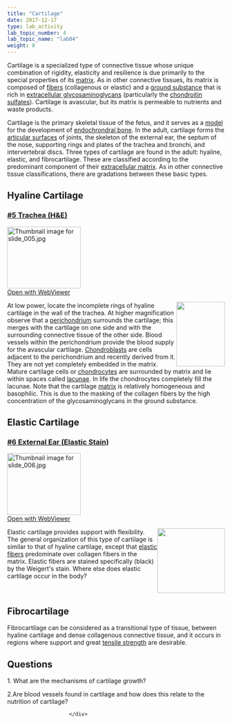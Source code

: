 ```yaml
---
title: "Cartilage"
date: 2017-12-17
type: lab_activity
lab_topic_number: 4
lab_topic_name: "lab04"
weight: 0
---
```

<div class="entrybody">
						<p>Cartilage is a specialized type of connective tissue whose unique combination of rigidity, elasticity and resilience is due primarily to the special properties of its <u>matrix</u>. As in other connective tissues, its matrix is composed of <u>fibers</u> (collagenous or elastic) and a <u>ground substance</u> that is rich in <u>extracellular glycosaminoglycans</u> (particularly the <u>chondroitin sulfates</u>). Cartilage is avascular, but its matrix is permeable to nutrients and waste products.</p>

<p>Cartilage is the primary skeletal tissue of the fetus, and it serves as a <u>model</u> for the development of <u>endochrondral bone</u>. In the adult, cartilage forms the <u>articular surfaces</u> of joints, the skeleton of the external ear, the septum of the nose, supporting rings and plates of the trachea and bronchi, and intervertebral discs. Three types of cartilage are found in the adult: hyaline, elastic, and fibrocartilage. These are classified according to the predominant component of their <u>extracellular matrix</u>. As in other connective tissue classifications, there are gradations between these basic types.</p>

<h2>Hyaline Cartilage</h2>

<h3><u>#5 Trachea (H&amp;E)</u></h3>

<div class="thumbnail"> <a href="http://virtualslides.cumc.columbia.edu/05.svs/view.apml?" target="_blank"><img alt="Thumbnail image for slide_005.jpg" src="/assets/images/slide_005-thumb-170x143-1407.jpg" width="170" height="143" class="mt-image-left"></a><br><a href="http://virtualslides.cumc.columbia.edu/05.svs/view.apml?" target="_blank">Open with WebViewer</a> </div>

<p><img src="/assets/images/5%20cartilage.jpg" style="width:112px; height:150px; float:right;">At low power, locate the incomplete rings of hyaline cartilage in the wall of the trachea. At higher magnification observe that a <u>perichondrium</u> surrounds the cartilage; this merges with the cartilage on one side and with the surrounding connective tissue of the other side. Blood vessels within the perichondrium provide the blood supply for the avascular cartilage. <u>Chondroblasts</u> are cells adjacent to the perichondrium and recently derived from it. They are not yet completely embedded in the matrix. Mature cartilage cells or <u>chondrocytes</u> are surrounded by matrix and lie within spaces called <u>lacunae</u>. In life the chondrocytes completely fill the lacunae. Note that the cartilage <u>matrix</u> is relatively homogeneous and basophilic. This is due to the masking of the collagen fibers by the high concentration of the glycosaminoglycans in the ground substance.</p>

<h2>Elastic Cartilage</h2>

<h3><u>#6 External Ear (Elastic Stain)</u></h3>

<div class="thumbnail"> <a href="http://virtualslides.cumc.columbia.edu/06.svs/view.apml?" target="_blank"><img alt="Thumbnail image for slide_006.jpg" src="/assets/images/slide_006-thumb-170x143-1410.jpg" width="170" height="143" class="mt-image-left"></a><br><a href="http://virtualslides.cumc.columbia.edu/06.svs/view.apml?" target="_blank">Open with WebViewer</a> </div>

<p><img src="/assets/images/6%20external%20ear.jpg" style="width:156px; height:150px; float:right;">Elastic cartilage provides support with flexibility. The general organization of this type of cartilage is similar to that of hyaline cartilage, except that <u>elastic fibers</u> predominate over collagen fibers in the matrix. Elastic fibers are stained specifically (black) by the Weigert's stain. Where else does elastic cartilage occur in the body? <br clear="all"></p>

<h2>Fibrocartilage</h2>

<p>Fibrocartilage can be considered as a transitional type of tissue, between hyaline cartilage and dense collagenous connective tissue, and it occurs in regions where support and great <u>tensile strength</u> are desirable.</p>

<h2>Questions</h2>

<p>1. What are the mechanisms of cartilage growth?</p>

<p>2.Are blood vessels found in cartilage and how does this relate to the nutrition of cartilage?</p>
						
						
						</div>
